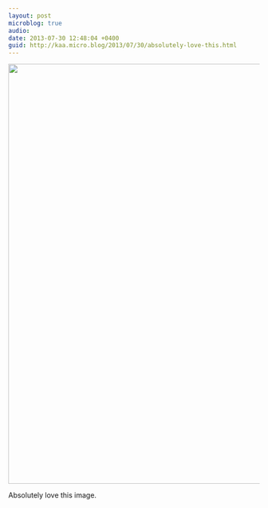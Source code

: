 ```yaml
---
layout: post
microblog: true
audio: 
date: 2013-07-30 12:48:04 +0400
guid: http://kaa.micro.blog/2013/07/30/absolutely-love-this.html
---
```

<img src="https://micro.kaa.bz/uploads/2018/fdce78303b.jpg" alt="" width="840" height="840" class="alignnone size-full wp-image-603" /> 

Absolutely love this image.

